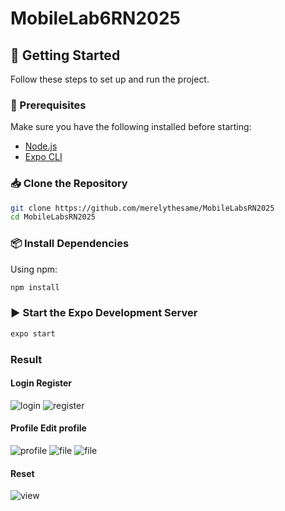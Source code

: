 # MobileLab6RN2025

## 🚀 Getting Started

Follow these steps to set up and run the project.

### 📌 Prerequisites

Make sure you have the following installed before starting:

- [Node.js](https://nodejs.org/)
- [Expo CLI](https://docs.expo.dev/get-started/installation/)

### 📥 Clone the Repository

```sh  
git clone https://github.com/merelythesame/MobileLabsRN2025  
cd MobileLabsRN2025  
```

### 📦 Install Dependencies

Using npm:
```sh
npm install
```

### ▶️ Start the Expo Development Server

```sh
expo start
```

### Result

#### Login    Register

![login](screenshots/login.png) ![register](screenshots/register.png)

#### Profile     Edit profile

![profile](screenshots/profile.png) ![file](screenshots/editProfile.png) ![file](screenshots/edited.png)

#### Reset

![view](screenshots/reset.png) 

